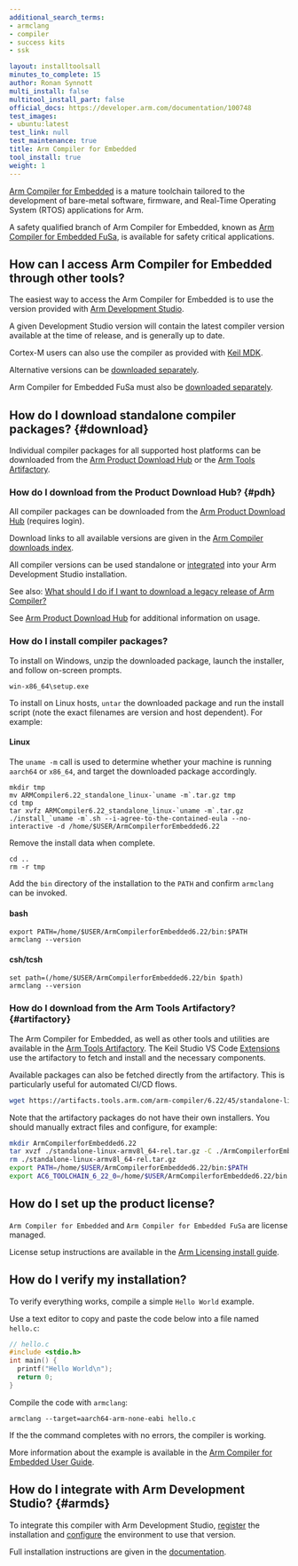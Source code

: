 ```yaml
---
additional_search_terms:
- armclang
- compiler
- success kits
- ssk

layout: installtoolsall
minutes_to_complete: 15
author: Ronan Synnott
multi_install: false
multitool_install_part: false
official_docs: https://developer.arm.com/documentation/100748
test_images:
- ubuntu:latest
test_link: null
test_maintenance: true
title: Arm Compiler for Embedded
tool_install: true
weight: 1
---
```

[Arm Compiler for Embedded](https://developer.arm.com/Tools%20and%20Software/Arm%20Compiler%20for%20Embedded) is a mature toolchain tailored to the development of bare-metal software, firmware, and Real-Time Operating System (RTOS) applications for Arm.

A safety qualified branch of Arm Compiler for Embedded, known as [Arm Compiler for Embedded FuSa](https://developer.arm.com/Tools%20and%20Software/Arm%20Compiler%20for%20Embedded%20FuSa), is available for safety critical applications.

## How can I access Arm Compiler for Embedded through other tools?

The easiest way to access the Arm Compiler for Embedded is to use the version provided with [Arm Development Studio](https://developer.arm.com/Tools%20and%20Software/Arm%20Development%20Studio).

A given Development Studio version will contain the latest compiler version available at the time of release, and is generally up to date.

Cortex-M users can also use the compiler as provided with [Keil MDK](https://www2.keil.com/mdk5).

Alternative versions can be [downloaded separately](#download).

Arm Compiler for Embedded FuSa must also be [downloaded separately](#download).

## How do I download standalone compiler packages? {#download}

Individual compiler packages for all supported host platforms can be downloaded from the [Arm Product Download Hub](#pdh) or the [Arm Tools Artifactory](#artifactory).

### How do I download from the Product Download Hub? {#pdh}

All compiler packages can be downloaded from the [Arm Product Download Hub](https://developer.arm.com/downloads) (requires login).

Download links to all available versions are given in the [Arm Compiler downloads index](https://developer.arm.com/documentation/ka005198).

All compiler versions can be used standalone or [integrated](#armds) into your Arm Development Studio installation.

See also: [What should I do if I want to download a legacy release of Arm Compiler?](https://developer.arm.com/documentation/ka005184)

See [Arm Product Download Hub](../pdh) for additional information on usage.

### How do I install compiler packages?

To install on Windows, unzip the downloaded package, launch the installer, and follow on-screen prompts.
```console
win-x86_64\setup.exe
```
To install on Linux hosts, `untar` the downloaded package and run the install script (note the exact filenames are version and host dependent). For example:

#### Linux
The `uname -m` call is used to determine whether your machine is running `aarch64` or `x86_64`, and target the downloaded package accordingly.

```console
mkdir tmp
mv ARMCompiler6.22_standalone_linux-`uname -m`.tar.gz tmp
cd tmp
tar xvfz ARMCompiler6.22_standalone_linux-`uname -m`.tar.gz
./install_`uname -m`.sh --i-agree-to-the-contained-eula --no-interactive -d /home/$USER/ArmCompilerforEmbedded6.22
```

Remove the install data when complete.
```console
cd ..
rm -r tmp
```
Add the `bin` directory of the installation to the `PATH` and confirm `armclang` can be invoked.
#### bash
```console
export PATH=/home/$USER/ArmCompilerforEmbedded6.22/bin:$PATH
armclang --version
```
#### csh/tcsh
```console
set path=(/home/$USER/ArmCompilerforEmbedded6.22/bin $path)
armclang --version
```

### How do I download from the Arm Tools Artifactory? {#artifactory}

The Arm Compiler for Embedded, as well as other tools and utilities are available in the [Arm Tools Artifactory](https://www.keil.arm.com/artifacts/). The Keil Studio VS Code [Extensions](../keilstudio_vs) use the artifactory to fetch and install and the necessary components.

Available packages can also be fetched directly from the artifactory. This is particularly useful for automated CI/CD flows.

```bash
wget https://artifacts.tools.arm.com/arm-compiler/6.22/45/standalone-linux-armv8l_64-rel.tar.gz
```

Note that the artifactory packages do not have their own installers. You should manually extract files and configure, for example:

```bash
mkdir ArmCompilerforEmbedded6.22
tar xvzf ./standalone-linux-armv8l_64-rel.tar.gz -C ./ArmCompilerforEmbedded6.22 --strip-components=1
rm ./standalone-linux-armv8l_64-rel.tar.gz
export PATH=/home/$USER/ArmCompilerforEmbedded6.22/bin:$PATH
export AC6_TOOLCHAIN_6_22_0=/home/$USER/ArmCompilerforEmbedded6.22/bin
```

## How do I set up the product license?

`Arm Compiler for Embedded` and `Arm Compiler for Embedded FuSa` are license managed.

License setup instructions are available in the [Arm Licensing install guide](/install-guides/license/).

## How do I verify my installation?

To verify everything works, compile a simple `Hello World` example.

Use a text editor to copy and paste the code below into a file named `hello.c`:

```C
// hello.c
#include <stdio.h>
int main() {
  printf("Hello World\n");
  return 0;
}
```

Compile the code with `armclang`:

```console
armclang --target=aarch64-arm-none-eabi hello.c
```

If the the command completes with no errors, the compiler is working.

More information about the example is available in the [Arm Compiler for Embedded User Guide](https://developer.arm.com/documentation/100748/latest/Getting-Started/Compiling-a-Hello-World-example).

## How do I integrate with Arm Development Studio? {#armds}

To integrate this compiler with Arm Development Studio, [register](https://developer.arm.com/documentation/101469/latest/Installing-and-configuring-Arm-Development-Studio/Register-a-compiler-toolchain) the installation and [configure](https://developer.arm.com/documentation/101469/latest/Installing-and-configuring-Arm-Development-Studio/Register-a-compiler-toolchain/Configure-a-compiler-toolchain-for-the-Arm-DS-command-prompt) the environment to use that version.

Full installation instructions are given in the [documentation](https://developer.arm.com/documentation/100748/latest/Getting-Started/Installing-Arm-Compiler-for-Embedded).
